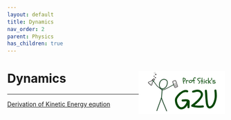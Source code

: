```yaml
---
layout: default
title: Dynamics
nav_order: 2
parent: Physics
has_children: true
---
```


# Dynamics <img align="right" src="/media/prof_stick_g2u.png" width="200">

---

[Derivation of Kinetic Energy eqution]()